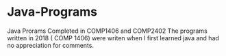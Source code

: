 # Java-Programs
Java Prorams Completed in COMP1406 and COMP2402
The programs written in 2018 ( COMP 1406) were writen when I first learned java and had no appreciation for comments.
